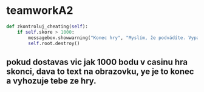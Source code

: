 # teamworkA2

```python
def zkontroluj_cheating(self):
    if self.skore > 1000:
        messagebox.showwarning("Konec hry", "Myslím, že podvádíte. Vypadněte z mého kasina!")
        self.root.destroy()
```
## pokud dostavas vic jak 1000 bodu v casinu hra skonci, dava to text na obrazovku, ye je to konec a vyhozuje tebe ze hry.
